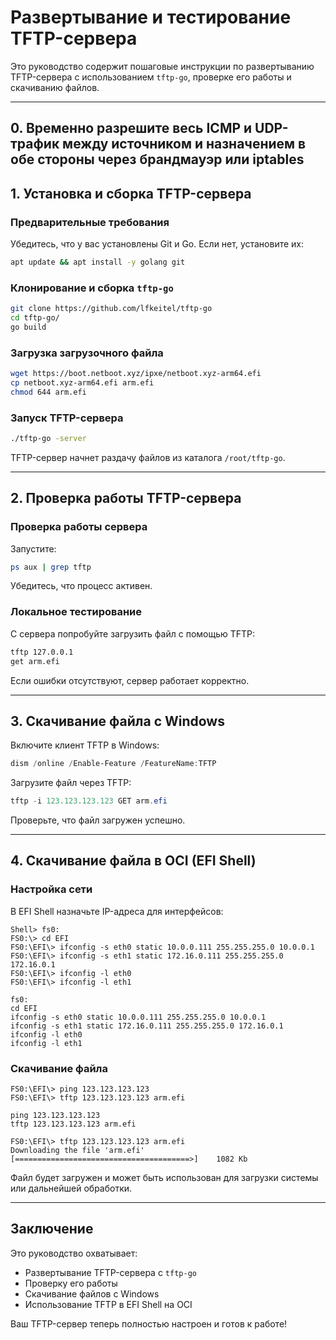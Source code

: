 # Развертывание и тестирование TFTP-сервера

Это руководство содержит пошаговые инструкции по развертыванию TFTP-сервера с использованием `tftp-go`, проверке его работы и скачиванию файлов.

---

## 0. Временно разрешите весь ICMP и UDP-трафик между источником и назначением в обе стороны через брандмауэр или iptables

## 1. Установка и сборка TFTP-сервера

### Предварительные требования
Убедитесь, что у вас установлены Git и Go. Если нет, установите их:

```bash
apt update && apt install -y golang git
```

### Клонирование и сборка `tftp-go`

```bash
git clone https://github.com/lfkeitel/tftp-go
cd tftp-go/
go build
```

### Загрузка загрузочного файла

```bash
wget https://boot.netboot.xyz/ipxe/netboot.xyz-arm64.efi
cp netboot.xyz-arm64.efi arm.efi
chmod 644 arm.efi
```

### Запуск TFTP-сервера

```bash
./tftp-go -server
```

TFTP-сервер начнет раздачу файлов из каталога `/root/tftp-go`.

---

## 2. Проверка работы TFTP-сервера

### Проверка работы сервера
Запустите:

```bash
ps aux | grep tftp
```

Убедитесь, что процесс активен.

### Локальное тестирование
С сервера попробуйте загрузить файл с помощью TFTP:

```bash
tftp 127.0.0.1
get arm.efi
```

Если ошибки отсутствуют, сервер работает корректно.

---

## 3. Скачивание файла с Windows

Включите клиент TFTP в Windows:

```powershell
dism /online /Enable-Feature /FeatureName:TFTP
```

Загрузите файл через TFTP:

```powershell
tftp -i 123.123.123.123 GET arm.efi
```

Проверьте, что файл загружен успешно.

---

## 4. Скачивание файла в OCI (EFI Shell)

### Настройка сети
В EFI Shell назначьте IP-адреса для интерфейсов:

```shell
Shell> fs0:
FS0:\> cd EFI
FS0:\EFI\> ifconfig -s eth0 static 10.0.0.111 255.255.255.0 10.0.0.1
FS0:\EFI\> ifconfig -s eth1 static 172.16.0.111 255.255.255.0 172.16.0.1
FS0:\EFI\> ifconfig -l eth0
FS0:\EFI\> ifconfig -l eth1
```

```copy-paste
fs0:
cd EFI
ifconfig -s eth0 static 10.0.0.111 255.255.255.0 10.0.0.1
ifconfig -s eth1 static 172.16.0.111 255.255.255.0 172.16.0.1
ifconfig -l eth0
ifconfig -l eth1
```

### Скачивание файла
```shell
FS0:\EFI\> ping 123.123.123.123
FS0:\EFI\> tftp 123.123.123.123 arm.efi
```

```copy-paste
ping 123.123.123.123
tftp 123.123.123.123 arm.efi
```

```result
FS0:\EFI\> tftp 123.123.123.123 arm.efi
Downloading the file 'arm.efi'
[=======================================>]    1082 Kb
```

Файл будет загружен и может быть использован для загрузки системы или дальнейшей обработки.

---

## Заключение
Это руководство охватывает:
- Развертывание TFTP-сервера с `tftp-go`
- Проверку его работы
- Скачивание файлов с Windows
- Использование TFTP в EFI Shell на OCI

Ваш TFTP-сервер теперь полностью настроен и готов к работе!
